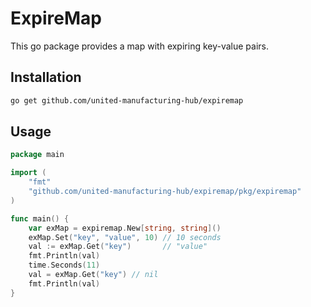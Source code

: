 # ExpireMap

This go package provides a map with expiring key-value pairs.

## Installation

```bash
go get github.com/united-manufacturing-hub/expiremap
```

## Usage

```go
package main

import (
	"fmt"
	"github.com/united-manufacturing-hub/expiremap/pkg/expiremap"
)

func main() {
	var exMap = expiremap.New[string, string]()
	exMap.Set("key", "value", 10) // 10 seconds
	val := exMap.Get("key")       // "value"
	fmt.Println(val)
	time.Seconds(11)
	val = exMap.Get("key") // nil
    fmt.Println(val)
}
```
